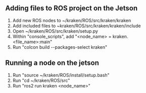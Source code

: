 ## Adding files to ROS project on the Jetson
1. Add new ROS nodes to ~/kraken/ROS/src/kraken/kraken
2. Add included files to ~kraken/ROS/src/kraken/kraken/include
3. Open ~/kraken/ROS/src/kraken/setup.py
4. Within "console_scripts", add "<node_name> = kraken.<file_name>:main"
5. Run "colcon build --packages-select kraken"

## Running a node on the jetson
1. Run "source ~/kraken/ROS/install/setup.bash"
2. Run "cd ~/kraken/ROS/src"
3. Run "ros2 run kraken <node_name>"

